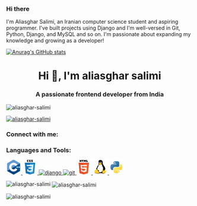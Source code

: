 
### Hi there

I'm Aliasghar Salimi, an Iranian computer science student and aspiring programmer. I've built projects using Django and I'm well-versed in Git, Python, Django, and MySQL and so on. I'm passionate about expanding my knowledge and growing as a developer!

[![Anurag's GitHub stats](https://github-readme-stats.vercel.app/api?username=Aliasghar-Salimi)](https://github.com/anuraghazra/github-readme-stats)

<h1 align="center">Hi 👋, I'm aliasghar salimi</h1>
<h3 align="center">A passionate frontend developer from India</h3>

<p align="left"> <img src="https://komarev.com/ghpvc/?username=aliasghar-salimi&label=Profile%20views&color=0e75b6&style=flat" alt="aliasghar-salimi" /> </p>

<p align="left"> <a href="https://github.com/ryo-ma/github-profile-trophy"><img src="https://github-profile-trophy.vercel.app/?username=aliasghar-salimi" alt="aliasghar-salimi" /></a> </p>

<h3 align="left">Connect with me:</h3>
<p align="left">
</p>

<h3 align="left">Languages and Tools:</h3>
<p align="left"> <a href="https://www.w3schools.com/cpp/" target="_blank" rel="noreferrer"> <img src="https://raw.githubusercontent.com/devicons/devicon/master/icons/cplusplus/cplusplus-original.svg" alt="cplusplus" width="40" height="40"/> </a> <a href="https://www.w3schools.com/css/" target="_blank" rel="noreferrer"> <img src="https://raw.githubusercontent.com/devicons/devicon/master/icons/css3/css3-original-wordmark.svg" alt="css3" width="40" height="40"/> </a> <a href="https://www.djangoproject.com/" target="_blank" rel="noreferrer"> <img src="https://cdn.worldvectorlogo.com/logos/django.svg" alt="django" width="40" height="40"/> </a> <a href="https://git-scm.com/" target="_blank" rel="noreferrer"> <img src="https://www.vectorlogo.zone/logos/git-scm/git-scm-icon.svg" alt="git" width="40" height="40"/> </a> <a href="https://www.w3.org/html/" target="_blank" rel="noreferrer"> <img src="https://raw.githubusercontent.com/devicons/devicon/master/icons/html5/html5-original-wordmark.svg" alt="html5" width="40" height="40"/> </a> <a href="https://www.linux.org/" target="_blank" rel="noreferrer"> <img src="https://raw.githubusercontent.com/devicons/devicon/master/icons/linux/linux-original.svg" alt="linux" width="40" height="40"/> </a> <a href="https://www.python.org" target="_blank" rel="noreferrer"> <img src="https://raw.githubusercontent.com/devicons/devicon/master/icons/python/python-original.svg" alt="python" width="40" height="40"/> </a> </p>

<p><img align="left" src="https://github-readme-stats.vercel.app/api/top-langs?username=aliasghar-salimi&show_icons=true&locale=en&layout=compact" alt="aliasghar-salimi" /></p>

<p>&nbsp;<img align="center" src="https://github-readme-stats.vercel.app/api?username=aliasghar-salimi&show_icons=true&locale=en" alt="aliasghar-salimi" /></p>

<p><img align="center" src="https://github-readme-streak-stats.herokuapp.com/?user=aliasghar-salimi&" alt="aliasghar-salimi" /></p>
